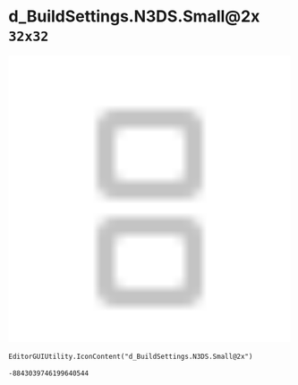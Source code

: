 # d_BuildSettings.N3DS.Small@2x `32x32`
<img src="/img/d_BuildSettings.N3DS.Small@2x.png" width=512 height=512>

``` CSharp
EditorGUIUtility.IconContent("d_BuildSettings.N3DS.Small@2x")
```
```
-8843039746199640544
```
